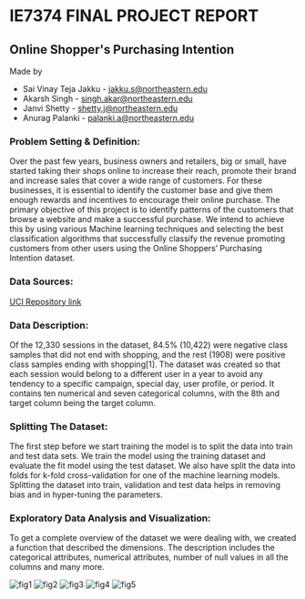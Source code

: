# IE7374 FINAL PROJECT REPORT
## Online Shopper's Purchasing Intention
Made by 
* Sai Vinay Teja Jakku - [jakku.s@northeastern.edu](jakku.s@northeastern.edu)
* Akarsh Singh - [singh.akar@northeastern.edu](singh.akar@northeastern.edu)
* Janvi Shetty - [shetty.j@northeastern.edu](shetty.j@northeastern.edu)
* Anurag Palanki - [palanki.a@northeastern.edu](palanki.a@northeastern.edu)

### Problem Setting & Definition:
Over the past few years, business owners and retailers, big or small, have started taking their shops online to increase their reach, promote their brand and increase sales that cover a wide range of customers. For these businesses, it is essential to identify the customer base and give them enough rewards and incentives to encourage their online purchase. The primary objective of this project is to identify patterns of the customers that browse a website and make a successful purchase. We intend to achieve this by using various Machine learning techniques and selecting the best classification algorithms that successfully classify the revenue promoting customers from other users using the Online Shoppers’ Purchasing Intention dataset.

### Data Sources:
[UCI Repository link](https://archivebeta.ics.uci.edu/ml/datasets/online+shoppers+purchasing+intention+dataset) 

### Data Description:
Of the 12,330 sessions in the dataset, 84.5% (10,422) were negative class samples that did not end with shopping, and the rest (1908) were positive class samples ending with shopping[1]. The dataset was created so that each session would belong to a different user in a year to avoid any tendency to a specific campaign, special day, user profile, or period. It contains ten numerical and seven categorical columns, with the 8th and target column being the target column.

### Splitting The Dataset:
The first step before we start training the model is to split the data into train and test data sets. We train the model using the training dataset and evaluate the fit model using the test dataset. We also have split the data into folds for k-fold cross-validation for one of the machine learning models. Splitting the dataset into train, validation and test data helps in removing bias and in hyper-tuning the parameters.

### Exploratory Data Analysis and Visualization:
To get a complete overview of the dataset we were dealing with, we created a function that described the dimensions. The description includes the categorical attributes, numerical attributes, number of null values in all the columns and many more.

![fig1](https://user-images.githubusercontent.com/66643857/189428827-f50af644-6621-4d56-adae-d18694346f79.jpg)
![fig2](https://user-images.githubusercontent.com/66643857/189428831-0c4912db-6834-4156-844f-91e47e12d7d8.jpg)
![fig3](https://user-images.githubusercontent.com/66643857/189428834-51399e53-1b50-4f8d-8aea-6867c1b09073.jpg)
![fig4](https://user-images.githubusercontent.com/66643857/189428849-48ed88e5-ba27-43cf-997b-0e6f0caa9434.jpg)
![fig5](https://user-images.githubusercontent.com/66643857/189428856-6f651301-8834-4e4d-a9c8-494cfe74936f.jpg)
